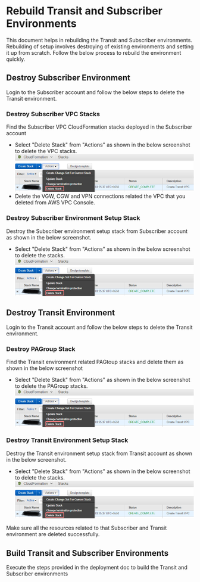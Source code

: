 # Rebuild Transit and Subscriber Environments

This document helps in rebuilding the Transit and Subscriber environments.
Rebuilding of setup involves destroying of existing environments and setting it up from scratch.
Follow the below process to rebuild the environment quickly.

## Destroy Subscriber Environment

Login to the Subscriber account and follow the below steps to delete the Transit environment.

### Destroy Subscriber VPC Stacks

Find the Subscriber VPC CloudFormation stacks deployed in the Subscriber account

  * Select "Delete Stack" from "Actions" as shown in the below screenshot to delete the VPC stacks.
  ![alt text](images/stack_delete.png "Delete the stack")
  * Delete the VGW, CGW and VPN connections related the VPC that you deleted from AWS VPC Console.

### Destroy Subscriber Environment Setup Stack

Destroy the Subscriber environment setup stack from Subscriber account as shown in the below screenshot.
  * Select "Delete Stack" from "Actions" as shown in the below screenshot to delete the stacks.
  ![alt text](images/stack_delete.png "Delete the stack")


## Destroy Transit Environment
Login to the Transit account and follow the below steps to delete the Transit environment.

### Destroy PAGroup Stack

Find the Transit environment related PAGtoup stacks and delete them as shown in the below screenshot
  * Select "Delete Stack" from "Actions" as shown in the below screenshot to delete the PAGroup stacks.
  ![alt text](images/stack_delete.png "Delete the stack")

### Destroy Transit Environment Setup Stack

Destroy the Transit environment setup stack from Transit account as shown in the below screenshot.
  * Select "Delete Stack" from "Actions" as shown in the below screenshot to delete the stacks.
  ![alt text](images/stack_delete.png "Delete the stack")


Make sure all the resources related to that Subscriber and Transit environment are deleted successfully.

## Build Transit and Subscriber Environments

Execute the steps provided in the deployment doc to build the Transit and Subscriber environments

